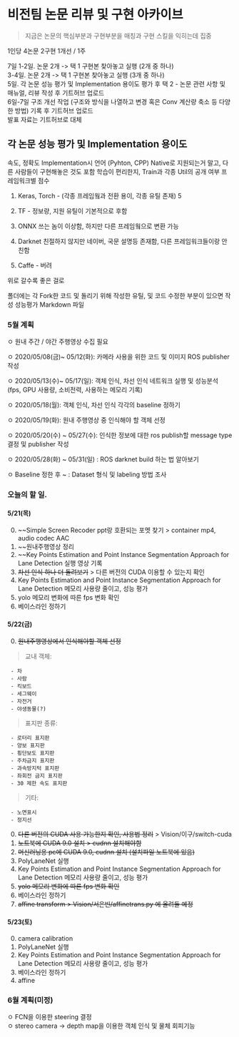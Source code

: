 # 비전팀 논문 리뷰 및 구현 아카이브
> 지금은 논문의 핵심부분과 구현부분을 매칭과 구현 스킬을 익히는데 집중

1인당 4논문 2구현 1개선 / 1주

7일
1-2일. 논문 2개 -> 택 1 구현본 찾아놓고 실행 (2개 중 하나)   
3-4일. 논문 2개 -> 택 1 구현본 찾아놓고 실행 (3개 중 하나)   
5일. 각 논문 성능 평가 및 Implementation 용이도 평가 후 택 2 - 논문 관련 사항 및 매뉴얼, 리뷰 작성 후 기트허브 업로드   
6일-7일 구조 개선 작업 (구조와 방식을 나열하고 변경 혹은 Conv 계산량 축소 등 다양한 방법) 기록 후 기트허브 업로드   
발표 자료는 기트허브로 대체   

## 각 논문 성능 평가 및 Implementation 용이도
속도, 정확도
Implementation시 언어 (Pyhton, CPP) Native로 지원되는거 말고, 다른 사람들이 구현해놓은 것도 포함
학습이 편리한지, Train과 각종 Util의 공개 여부
프레임워크별 점수
  1. Keras, Torch - (각종 프레임웤과 전환 용이, 각종 유틸 존재) 5

  2. TF - 정보량, 지원 유틸이 기본적으로 후함

  3. ONNX 쓰는 놈이 이상함, 하지만 다른 프레임웤으로 변환 가능

  4. Darknet 친절하지 않지만 네이버, 국문 설명등 존재함, 다른 프레임워크들이랑 안친함

  5. Caffe - 버려

위로 갈수록 좋은 걸로

폴더에는 각 Fork한 코드 및 돌리기 위해 작성한 유틸, 및 코드 수정한 부분이 있으면 작성
성능평가 Markdown 파일

### 5월 계획
ㅇ 원내 주간 / 야간 주행영상 수집 필요

ㅇ 2020/05/08(금)~ 05/12(화): 카메라 사용을 위한 코드 및 이미지 ROS publisher 작성

ㅇ 2020/05/13(수)~ 05/17(일): 객체 인식, 차선 인식 네트워크 실행 및 성능분석 (fps, GPU 사용량, 소비전력, 사용하는 메모리 기록) 

ㅇ 2020/05/18(월): 객체 인식, 차선 인식 각각의 baseline 정하기

ㅇ 2020/05/19(화): 원내 주행영상 중 인식해야 할 객체 선정 

ㅇ 2020/05/20(수) ~ 05/27(수): 인식한 정보에 대한 ros publish할 message type 결정 및 publisher 작성 

ㅇ 2020/05/28(화) ~ 05/31(일) : ROS darknet build 하는 법 알아보기

ㅇ Baseline 정한 후 ~ : Dataset 형식 및 labeling 방법 조사

### 오늘의 할 일. 
#### 5/21(목)
0. ~~Simple Screen Recoder ppt랑 호환되는 포멧 찾기  > container mp4, audio codec AAC  
0. ~~원내주행영상 정리   
0. ~~Key Points Estimation and Point Instance Segmentation Approach for Lane Detection 실행 영상 기록   
0. ~~차선 인식 하나 더 돌려보기~~  > 다른 버전의 CUDA 이용할 수 있는지 확인   
0. Key Points Estimation and Point Instance Segmentation Approach for Lane Detection 메모리 사용량 줄이고, 성능 평가 
0. yolo 메모리 변화에 따른 fps 변화 확인  
0. 베이스라인 정하기

#### 5/22(금)
0. ~~원내주행영상에서 인식해야할 객체 선정~~   

  > 교내 객체:   
  
     - 차   
     - 사람   
     - 킥보드   
     - 세그웨이   
     - 자전거   
     - 야생동물(?)   
     
  > 표지판 종류:   
  
     - 로터리 표지판   
     - 양보 표지판   
     - 횡단보도 표지판   
     - 주차금지 표지판   
     - 과속방지턱 표지판   
     - 좌회전 금지 표지판   
     - 30 제한 속도 표지판   
     
  > 기타:   
  
     - 노면표시   
     - 정지선   
0. ~~다른 버전의 CUDA 사용 가능한지 확인, 사용법 정리~~ > Vision/이구/switch-cuda
0. ~~노트북에 CUDA 9.0 설치 > cudnn 설치해야함~~
0. ~~머신러닝용 pc에 CUDA 9.0, cudnn 설치 (설치파일 노트북에 있음)~~
0. PolyLaneNet 실행
0. Key Points Estimation and Point Instance Segmentation Approach for Lane Detection 메모리 사용량 줄이고, 성능 평가   
0. ~~yolo 메모리 변화에 따른 fps 변화 확인~~
0. 베이스라인 정하기
0. ~~affine transform  > Vision/서은빈/affinetrans.py 에 올려둘 예정~~

#### 5/23(토)
0. camera calibration
0. PolyLaneNet 실행
0. Key Points Estimation and Point Instance Segmentation Approach for Lane Detection 메모리 사용량 줄이고, 성능 평가   
0. 베이스라인 정하기
0. affine 


### 6월 계획(미정)
ㅇ FCN을 이용한 steering 결정   
ㅇ stereo camera -> depth map을 이용한 객체 인식 및 물체 회피기능 
